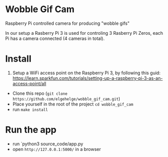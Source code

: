 # Wobble Gif Cam
Raspberry Pi controlled camera for producing "wobble gifs"

In our setup a Rasberry Pi 3 is used for controling 3 Rasberry Pi Zeros, each Pi has a camera connected (4 cameras in total).

# Install
1. Setup a WiFi access point on the Raspberry Pi 3, by following this guid: https://learn.sparkfun.com/tutorials/setting-up-a-raspberry-pi-3-as-an-access-point/all
- Clone this repo (`git clone https://github.com/elgehelge/wobble_gif_cam.git`)
- Place yourself in the root of the project `cd wobble_gif_cam`
- run `make install`

# Run the app
- run `python3 source_code/app.py
- open `http://127.0.0.1:5000/` in a browser
